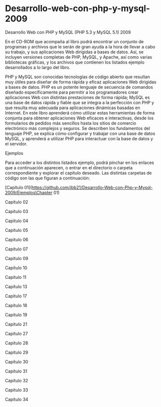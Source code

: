 # Desarrollo-web-con-php-y-mysql-2009
Desarrollo Web con PHP y MySQL (PHP 5.3 y MySQL 5.1) 2009

En el CD-ROM que acompaña al libro podrá encontrar un conjunto de programas y archivos que le serán
de gran ayuda a la hora de llevar a cabo su trabajo, y sus aplicaciones Web dirigidas a bases de datos.
Así, se incluyen versiones completas de PHP, MySQL, y Apache, así como varias bibliotecas gráficas, y
los archivos que contienen los listados ejemplo desarrollados a lo largo del libro.

PHP y MySQL son conocidas tecnologías de código abierto que resultan muy útiles para diseñar de forma rápida y eficaz aplicaciones Web dirigidas a bases de datos. PHP es un potente lenguaje de secuencia de comandos diseñado específicamente para permitir a los programadores crear aplicaciones Web con distintas prestaciones de forma rápida; MySQL es una base de datos rápida y fiable que se integra a la perfección con PHP y que resulta muy adecuada para aplicaciones dinámicas
basadas en Internet.
En este libro aprenderá cómo utilizar estas herramientas de forma conjunta para obtener aplicaciones Web eficaces e interactivas, desde los formularios de pedidos más sencillos hasta los sitios de comercio electrónico más complejos y seguros. Se describen los fundamentos del lenguaje PHP, se explica cómo configurar y trabajar con una base de datos MySQL, y aprenderá a utilizar PHP para interactuar con la base de datos y el servidor.


Ejemplos

Para acceder a los distintos listados ejemplo, podrá pinchar en los enlaces que a continuación aparecen,
o entrar en el directorio o carpeta correspondiente y explorar el capítulo deseado.
Las distintas carpetas de código son las que figuran a continuación:



[Capítulo 01](https://github.com/jbb21/Desarrollo-Web-con-Php-y-Mysql-2009/Ejemplos\Chapter 01)

Capítulo 02

Capítulo 03

Capítulo 04

Capítulo 05

Capítulo 06

Capítulo 07

Capítulo 09

Capítulo 10

Capítulo 11

Capítulo 13

Capítulo 17

Capítulo 18

Capítulo 19

Capítulo 21

Capítulo 27

Capítulo 28

Capítulo 29

Capítulo 30

Capítulo 31

Capítulo 32

Capítulo 33

Capítulo 34
